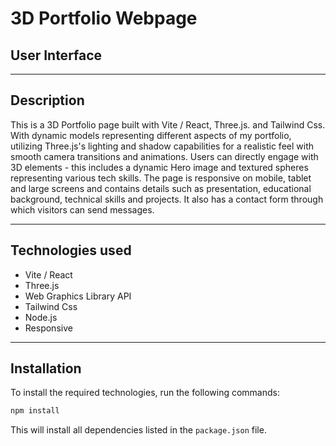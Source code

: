 # 3D Portfolio Webpage

## User Interface



---

## Description

This is a 3D Portfolio page built with Vite / React, Three.js. and Tailwind Css. With dynamic models representing different aspects of my portfolio, utilizing Three.js's lighting and shadow capabilities for a realistic feel with smooth camera transitions and animations. Users can directly engage with 3D elements - this includes a dynamic Hero image and textured spheres representing various tech skills. The page is responsive on mobile, tablet and large screens and contains details such as presentation, educational background, technical skills and projects. It also has a contact form through which visitors can send messages. 

---

## Technologies used

- Vite / React
- Three.js
- Web Graphics Library API
- Tailwind Css
- Node.js
- Responsive

---

## Installation

To install the required technologies, run the following commands:

```sh
npm install
```

This will install all dependencies listed in the `package.json` file.

